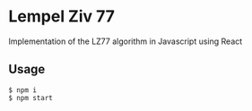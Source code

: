 # Lempel Ziv 77

Implementation of the LZ77 algorithm in Javascript using React

## Usage

```
$ npm i
$ npm start
```
